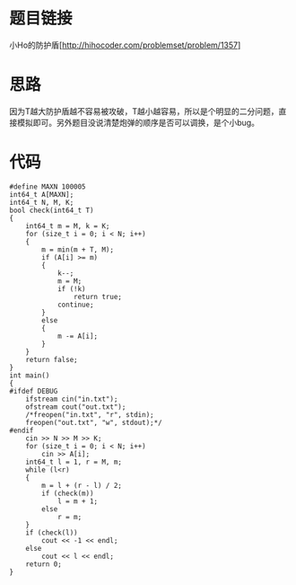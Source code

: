 ﻿# 题目链接
小Ho的防护盾[http://hihocoder.com/problemset/problem/1357]

# 思路
因为T越大防护盾越不容易被攻破，T越小越容易，所以是个明显的二分问题，直接模拟即可。另外题目没说清楚炮弹的顺序是否可以调换，是个小bug。

# 代码
	#define MAXN 100005
	int64_t A[MAXN];
	int64_t N, M, K;
	bool check(int64_t T)
	{
	    int64_t m = M, k = K;
	    for (size_t i = 0; i < N; i++)
	    {
	        m = min(m + T, M);
	        if (A[i] >= m)
	        {
	            k--;
	            m = M;
	            if (!k)
	                return true;
	            continue;
	        }
	        else
	        {
	            m -= A[i];
	        }
	    }
	    return false;
	}
	int main()
	{
	#ifdef DEBUG
	    ifstream cin("in.txt");
	    ofstream cout("out.txt");
	    /*freopen("in.txt", "r", stdin);
	    freopen("out.txt", "w", stdout);*/
	#endif
	    cin >> N >> M >> K;
	    for (size_t i = 0; i < N; i++)
	        cin >> A[i];
	    int64_t l = 1, r = M, m;
	    while (l<r)
	    {
	        m = l + (r - l) / 2;
	        if (check(m))
	            l = m + 1;
	        else
	            r = m;
	    }
	    if (check(l))
	        cout << -1 << endl;
	    else
	        cout << l << endl;
	    return 0;
	}
